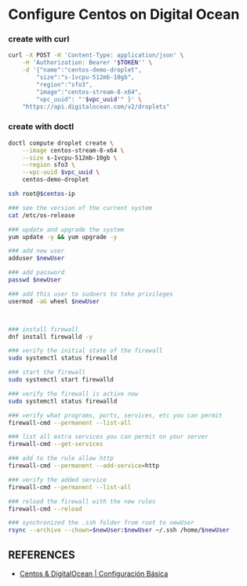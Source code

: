 # Configure Centos on Digital Ocean


### create with curl
```bash
curl -X POST -H 'Content-Type: application/json' \
    -H 'Authorization: Bearer '$TOKEN'' \
    -d '{"name":"centos-demo-droplet",
        "size":"s-1vcpu-512mb-10gb",
        "region":"sfo3",
        "image":"centos-stream-8-x64",
        "vpc_uuid": "'$vpc_uuid'" }' \
    "https://api.digitalocean.com/v2/droplets"

```

### create with doctl
```bash
doctl compute droplet create \
    --image centos-stream-8-x64 \
    --size s-1vcpu-512mb-10gb \
    --region sfo3 \
    --vpc-uuid $vpc_uuid \
    centos-demo-droplet
```



```bash
ssh root@$centos-ip

### see the version of the current system
cat /etc/os-release

### update and upgrade the system
yum update -y && yum upgrade -y

### add new user
adduser $newUser

### add password
passwd $newUser

### add this user to sudoers to take privileges
usermod -aG wheel $newUser



### install firewall
dnf install firewalld -y

### verify the initial state of the firewall
sudo systemctl status firewalld

### start the firewall
sudo systemctl start firewalld

### verify the firewall is active now
sudo systemctl status firewalld

### verify what programs, ports, services, etc you can permit
firewall-cmd --permanent --list-all

### list all extra services you can permit on your server
firewall-cmd --get-services

### add to the rule allow http
firewall-cmd --permanent --add-service=http

### verify the added service
firewall-cmd --permanent --list-all

### reload the firewall with the new rules
firewall-cmd --reload

### synchronized the .ssh folder from root to newUser
rsync --archive --chown=$newUser:$newUser ~/.ssh /home/$newUser

```

## REFERENCES

- [Centos & DigitalOcean | Configuración Básica](https://www.youtube.com/watch?v=bwwKNDHC6PU&list=PLo5lAe9kQrwpvZYLL908Rx693aGcWMUuL&index=8)